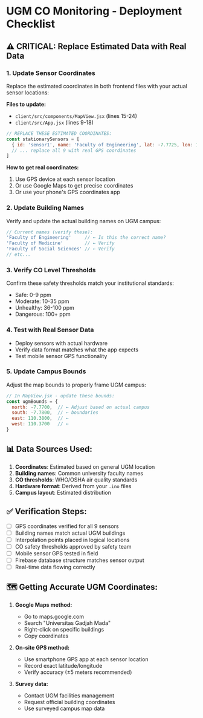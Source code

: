 # UGM CO Monitoring - Deployment Checklist

## ⚠️ CRITICAL: Replace Estimated Data with Real Data

### 1. **Update Sensor Coordinates**
Replace the estimated coordinates in both frontend files with your actual sensor locations:

**Files to update:**
- `client/src/components/MapView.jsx` (lines 15-24)
- `client/src/App.jsx` (lines 9-18)

```javascript
// REPLACE THESE ESTIMATED COORDINATES:
const stationarySensors = [
  { id: 'sensor1', name: 'Faculty of Engineering', lat: -7.7725, lon: 110.3740 }, // ← ESTIMATE
  // ... replace all 9 with real GPS coordinates
]
```

**How to get real coordinates:**
1. Use GPS device at each sensor location
2. Or use Google Maps to get precise coordinates
3. Or use your phone's GPS coordinates app

### 2. **Update Building Names**
Verify and update the actual building names on UGM campus:

```javascript
// Current names (verify these):
'Faculty of Engineering'     // ← Is this the correct name?
'Faculty of Medicine'        // ← Verify
'Faculty of Social Sciences' // ← Verify
// etc...
```

### 3. **Verify CO Level Thresholds**
Confirm these safety thresholds match your institutional standards:
- Safe: 0-9 ppm
- Moderate: 10-35 ppm  
- Unhealthy: 36-100 ppm
- Dangerous: 100+ ppm

### 4. **Test with Real Sensor Data**
- Deploy sensors with actual hardware
- Verify data format matches what the app expects
- Test mobile sensor GPS functionality

### 5. **Update Campus Bounds**
Adjust the map bounds to properly frame UGM campus:

```javascript
// In MapView.jsx - update these bounds:
const ugmBounds = {
  north: -7.7700,  // ← Adjust based on actual campus
  south: -7.7800,  // ← boundaries
  east: 110.3800,  // ← 
  west: 110.3700   // ← 
}
```

## 📊 Data Sources Used:

1. **Coordinates**: Estimated based on general UGM location
2. **Building names**: Common university faculty names
3. **CO thresholds**: WHO/OSHA air quality standards
4. **Hardware format**: Derived from your `.ino` files
5. **Campus layout**: Estimated distribution

## ✅ Verification Steps:

- [ ] GPS coordinates verified for all 9 sensors
- [ ] Building names match actual UGM buildings  
- [ ] Interpolation points placed in logical locations
- [ ] CO safety thresholds approved by safety team
- [ ] Mobile sensor GPS tested in field
- [ ] Firebase database structure matches sensor output
- [ ] Real-time data flowing correctly

## 🗺️ Getting Accurate UGM Coordinates:

1. **Google Maps method:**
   - Go to maps.google.com
   - Search "Universitas Gadjah Mada"
   - Right-click on specific buildings
   - Copy coordinates

2. **On-site GPS method:**
   - Use smartphone GPS app at each sensor location
   - Record exact latitude/longitude
   - Verify accuracy (±5 meters recommended)

3. **Survey data:**
   - Contact UGM facilities management
   - Request official building coordinates
   - Use surveyed campus map data
